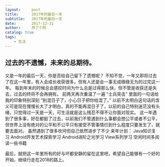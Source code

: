 ```yaml
---
layout:     post
title:      2017年的最后一天
subtitle:   2017年的最后一天
date:       2017-12-31
author:     然了个然
catalog: true
tags:
    - 生活
---
```


## 过去的不遗憾，未来的总期待。
又是一年的最后一天，你是否给自己留下了遗憾呢？ 不知不觉，一年又即将过去了在这一年里，有人会成长收获很多，但有人还是会一事无成碌碌无为的过完这一年。
每到年末的时候总会感叹时间为什么总是过得那么快，但不管是收获还是失去，过去的终将不会再拥有。
前两天再次重温了一遍 “士兵突击” 里面的一句话给我的印象特别深刻 “别混日子了，小心日子把你给混了。” 以前不太明白这句话的含义可是现在慢慢长大了才明白，真的不能再混日子了，以前的自己特别迷茫没有头绪，只觉得过一天是一天，可生活就是这么残忍不得不让你面对现实。
这一年遇到了很多事，好在都挺了过去，以前我们不管遇到什么事都会想公平或者不公平，但世界上没有绝对的公平和不公平只有接受不管事情烂到什么程度只要发生了，就要去面对。
虽然遇到了很多坎坷但自己依然进步了不少
来年计划：
Java知识复习
Android开发艺术探索学习
Android进阶之光学习
View系列学习
空闲时间多阅读一些书籍

最后，就把这一年里所有的好与坏都安静的留在这里吧，希望自己能够有一个好的开始，继续行走在2018的路上。